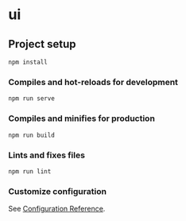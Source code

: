 <!--
SPDX-FileCopyrightText: 2023 froggie <incoming@frogg.ie>

SPDX-License-Identifier: OSL-3.0
-->

# ui

## Project setup
```
npm install
```

### Compiles and hot-reloads for development
```
npm run serve
```

### Compiles and minifies for production
```
npm run build
```

### Lints and fixes files
```
npm run lint
```

### Customize configuration
See [Configuration Reference](https://cli.vuejs.org/config/).

